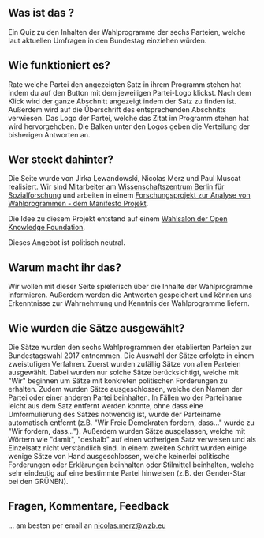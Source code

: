 ## Was ist das ?

Ein Quiz zu den Inhalten der Wahlprogramme der sechs Parteien, welche laut aktuellen Umfragen in den Bundestag einziehen würden. 

## Wie funktioniert es?

Rate welche Partei den angezeigten Satz in ihrem Programm stehen hat indem du auf den Button mit dem jeweiligen Partei-Logo klickst. Nach dem Klick wird der ganze Abschnitt angezeigt indem der Satz zu finden ist. Außerdem wird auf die Überschrift des entsprechenden Abschnitts verwiesen. Das Logo der Partei, welche das Zitat im Programm stehen hat wird hervorgehoben. Die Balken unter den Logos geben die Verteilung der bisherigen Antworten an. 

## Wer steckt dahinter?

Die Seite wurde von Jirka Lewandowski, Nicolas Merz und Paul Muscat realisiert. Wir sind Mitarbeiter am [Wissenschaftszentrum Berlin für Sozialforschung](https://www.wzb.eu) und arbeiten in einem [Forschungsprojekt zur Analyse von Wahlprogrammen - dem Manifesto Projekt](https://manifesto-project.wzb.eu). 

Die Idee zu diesem Projekt entstand auf einem [Wahlsalon der Open Knowledge Foundation](https://okfn.de/blog/2017/04/wahlsalons/).

Dieses Angebot ist politisch neutral. 

## Warum macht ihr das?

Wir wollen mit dieser Seite spielerisch über die Inhalte der Wahlprogramme informieren. Außerdem werden die Antworten gespeichert und können uns Erkenntnisse zur Wahrnehmung und Kenntnis der Wahlprogramme liefern. 

## Wie wurden die Sätze ausgewählt?

Die Sätze wurden den sechs Wahlprogrammen der etablierten Parteien zur Bundestagswahl 2017 entnommen. Die Auswahl der Sätze erfolgte in einem zweistufigen Verfahren. Zuerst wurden zufällig Sätze von allen Parteien ausgewählt. Dabei wurden nur solche Sätze berücksichtigt, welche mit "Wir" beginnen um Sätze mit konkreten politischen Forderungen zu erhalten. Zudem wurden Sätze ausgeschlossen, welche den Namen der Partei oder einer anderen Partei beinhalten. In Fällen wo der Parteiname leicht aus dem Satz entfernt werden konnte, ohne dass eine Umformulierung des Satzes notwendig ist, wurde der Parteiname automatisch entfernt (z.B. "Wir Freie Demokraten fordern, dass..." wurde zu "Wir fordern, dass..."). Außerdem wurden Sätze ausgelassen, welche mit Wörtern wie "damit", "deshalb" auf einen vorherigen Satz verweisen und als Einzelsatz nicht verständlich sind. In einem zweiten Schritt wurden einige wenige Sätze von Hand ausgeschlossen, welche keinerlei politische Forderungen oder Erklärungen beinhalten oder Stilmittel beinhalten, welche sehr eindeutig auf eine bestimmte Partei hinweisen (z.B. der Gender-Star bei den GRÜNEN).

## Fragen, Kommentare, Feedback

... am besten per email an [nicolas.merz@wzb.eu](mailto:nicolas.merz@wzb.eu)